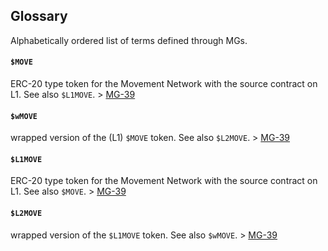 ## Glossary

Alphabetically ordered list of terms defined through MGs.

#### `$MOVE`

ERC-20 type token for the Movement Network with the source contract on L1. See also `$L1MOVE`. > [MG-39](./MG/mg-39/README.md)

#### `$wMOVE`

wrapped version of the (L1) `$MOVE` token. See also `$L2MOVE`. > [MG-39](./MG/mg-39/README.md)

#### `$L1MOVE`

ERC-20 type token for the Movement Network with the source contract on L1. See also `$MOVE`. > [MG-39](./MG/mg-39/README.md)

#### `$L2MOVE`

wrapped version of the `$L1MOVE` token. See also `$wMOVE`. > [MG-39](./MG/mg-39/README.md)